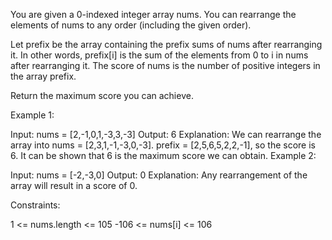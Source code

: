 You are given a 0-indexed integer array nums. You can rearrange the elements of nums to any order (including the given order).

Let prefix be the array containing the prefix sums of nums after rearranging it. In other words, prefix[i] is the sum of the elements from 0 to i in nums after rearranging it. The score of nums is the number of positive integers in the array prefix.

Return the maximum score you can achieve.

 

Example 1:

Input: nums = [2,-1,0,1,-3,3,-3]
Output: 6
Explanation: We can rearrange the array into nums = [2,3,1,-1,-3,0,-3].
prefix = [2,5,6,5,2,2,-1], so the score is 6.
It can be shown that 6 is the maximum score we can obtain.
Example 2:

Input: nums = [-2,-3,0]
Output: 0
Explanation: Any rearrangement of the array will result in a score of 0.
 

Constraints:

1 <= nums.length <= 105
-106 <= nums[i] <= 106

